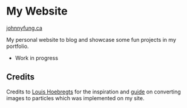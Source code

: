 # My Website
[johnnyfung.ca](https://www.johnnyfung.ca)


My personal website to blog and showcase some fun projects in my portfolio.
- Work in progress



## Credits
Credits to [Louis Hoebregts](https://github.com/Mamboleoo) for the inspiration and [guide](https://codepen.io/Mamboleoo/post/how-to-convert-an-image-into-particles) on converting images to particles which was implemented on my site.
